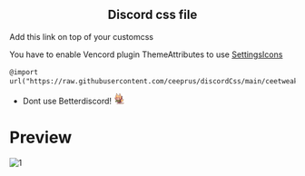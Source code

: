 <h2 align="center">Discord css file</h2>

Add this link on top of your customcss 

You have to enable Vencord plugin ThemeAttributes to use [SettingsIcons](https://minidiscordthemes.github.io/SettingsIcons/SettingsIcons.theme.css)

```
@import url("https://raw.githubusercontent.com/ceeprus/discordCss/main/ceetweak.css");
```

- Dont use Betterdiscord! <img src="https://github.com/ceeprus/discordCss/blob/main/shiggy.gif?raw=true" width=4% height=4%>

# Preview
![1](https://github.com/ceeprus/discordCss/assets/58228910/9a41a626-748f-4a3e-954d-a37f400c5a53)
